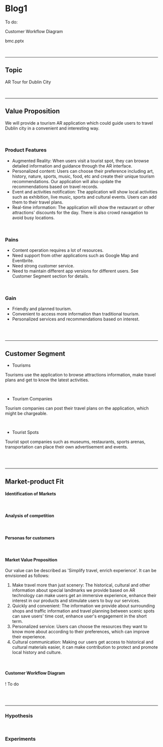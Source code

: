 # Blog1

To do:  

Customer Workflow Diagram

bmc.pptx

<br/>

---

## Topic

AR Tour for Dublin City 

<br/>

---

## Value Proposition

We will provide a tourism AR application which could guide users to travel Dublin city in a convenient and interesting way. 

<br/>

### Product Features

- Augmented Reality: When users visit a tourist spot, they can browse detailed information and guidance through the AR interface.
- Personalized content: Users can choose their preference including art, history, nature, sports, music, food, etc and create their unique tourism recommendations. Our application will also update the recommendations based on travel records.
- Event and activities notification: The application will show local activities such as exhibition, live music, sports and cultural events. Users can add them to their travel plans. 
- Real-time information: The application will show the restaurant or other attractions' discounts for the day. There is also crowd navagation to avoid busy locations.

<br/>

### Pains

- Content operation requires a lot of resources.
- Need support from other applications such as Google Map and Eventbrite.
- Need strong customer service.
- Need to maintain different app versions for different users. See Customer Segment section for details.

<br/>

### Gain

- Friendly and planned tourism.
- Convenient to access more information than traditional tourism. 
- Personalized services and recommendations based on interest. 

<br/>

<br/>

---

## Customer Segment

- Tourisms

Tourisms use the application to browse attractions information, make travel plans and get to know the latest activities.

<br/>

- Tourism Companies

Tourism companies can post their travel plans on the application, which might be chargeable. 

<br/>

- Tourist Spots

Tourist spot companies such as museums, restaurants, sports arenas, transportation can place their own advertisement and events.

<br/>

<br/>

---

## Market-product Fit

#### Identification of Markets



<br/>

#### Analysis of competition



<br/>

#### Personas for customers



<br/>

#### Market Value Proposition

Our value can be described as 'Simplify travel, enrich experience'. It can be envisioned as follows:

1. Make travel more than just scenery: The historical, cultural and other information about special landmarks we provide based on AR technology can make users get an immersive experience, enhance their interest in our products and stimulate users to buy our services.
2. Quickly and convenient: The information we provide about surrounding shops and traffic information and travel planning between scenic spots can save users' time cost,  enhance user's engagement in the short term.
3. Personalized service: Users can choose the resources they want to know more about according to their preferences, which can improve their experience.
4. Cultural communication: Making our users get access to historical and cultural materials easier, it can make contribution to protect and promote local history and culture. 

<br/>

#### Customer Workflow Diagram

! To do 

<br/>

<br/>

---

### Hypothesis



<br/>

### Experiments



<br/>
